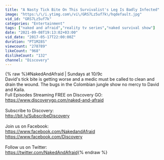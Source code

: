 ```yaml
---
title: "A Nasty Tick Bite On This Survivalist's Leg Is Badly Infected"
image: "https:\/\/i.ytimg.com\/vi\/GRS7Lz5uf7k\/hqdefault.jpg"
vid_id: "GRS7Lz5uf7k"
categories: "Entertainment"
tags: ["naked and afraid","reality tv series","naked survival show"]
date: "2021-09-08T19:13:02+03:00"
vid_date: "2017-05-17T22:00:00Z"
duration: "PT1M28S"
viewcount: "278789"
likeCount: "968"
dislikeCount: "132"
channel: "Discovery"
---
```

{% raw %}#NakedAndAfraid | Sundays at 10/9c<br />David's tick bite is getting worse and a medic must be called to clean and drain the wound. The bugs in the Colombian jungle show no mercy to David and Kaila.<br />Full Episodes Streaming FREE on Discovery GO: <a rel="nofollow" target="blank" href="https://www.discoverygo.com/naked-and-afraid">https://www.discoverygo.com/naked-and-afraid</a><br /><br />Subscribe to Discovery:<br /><a rel="nofollow" target="blank" href="http://bit.ly/SubscribeDiscovery">http://bit.ly/SubscribeDiscovery</a><br /><br />Join us on Facebook:<br /><a rel="nofollow" target="blank" href="https://www.facebook.com/NakedandAfraid">https://www.facebook.com/NakedandAfraid</a><br /><a rel="nofollow" target="blank" href="https://www.facebook.com/Discovery">https://www.facebook.com/Discovery</a><br /><br />Follow us on Twitter:<br /><a rel="nofollow" target="blank" href="https://twitter.com/NakedAndAfraid">https://twitter.com/NakedAndAfraid</a>{% endraw %}
